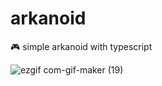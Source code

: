 # arkanoid
:video_game: simple arkanoid with typescript 


![ezgif com-gif-maker (19)](https://user-images.githubusercontent.com/63354527/111727037-71820c00-88ad-11eb-95d1-7acc7ea98a76.gif)
